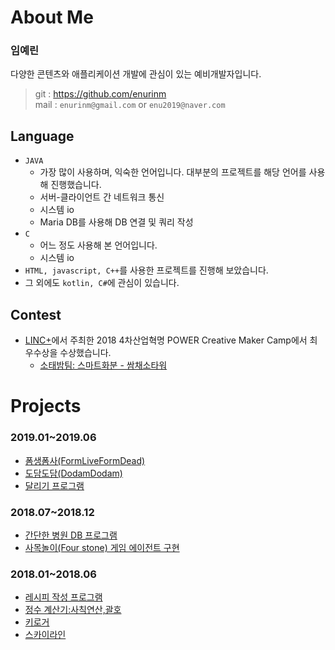 # About Me
### 임예린
다양한 콘텐츠와 애플리케이션 개발에 관심이 있는 예비개발자입니다.

> git : https://github.com/enurinm  
> mail : `enurinm@gmail.com` or `enu2019@naver.com`


## Language  
- `JAVA`
  - 가장 많이 사용하며, 익숙한 언어입니다. 대부분의 프로젝트를 해당 언어를 사용해 진행했습니다.
  - 서버-클라이언트 간 네트워크 통신
  - 시스템 io
  - Maria DB를 사용해 DB 연결 및 쿼리 작성
- `C`
  - 어느 정도 사용해 본 언어입니다.
  - 시스템 io
- `HTML, javascript, C++`를 사용한 프로젝트를 진행해 보았습니다.
- 그 외에도 `kotlin, C#`에 관심이 있습니다.

## Contest
- [LINC+](https://research.konkuk.ac.kr/National/Linc)에서 주최한 2018 4차산업혁명 POWER Creative Maker Camp에서 최우수상을 수상했습니다.
  - [소태밤팀: 스마트화분 - 쌈채소타워](https://github.com/enurinm/SmartPot_Project)


# Projects
### 2019.01~2019.06
- [폼생폼사(FormLiveFormDead)](https://github.com/enurinm/FormLiveFormDead)
- [도담도담(DodamDodam)](https://github.com/enurinm/DodamDodam)
- [달리기 프로그램]()
### 2018.07~2018.12
- [간단한 병원 DB 프로그램](https://github.com/enurinm/Hospital_DB)
- [사목놀이(Four stone) 게임 에이전트 구현](https://github.com/enurinm/FourStone)
### 2018.01~2018.06
- [레시피 작성 프로그램](https://github.com/enurinm/Recipe)
- [정수 계산기:사칙연산,괄호]()
- [키로거]()
- [스카이라인]()

